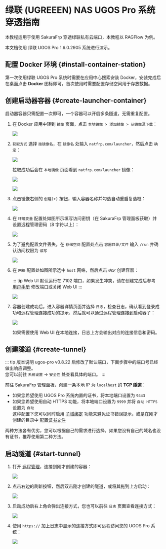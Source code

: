 # 绿联 (UGREEEN) NAS UGOS Pro 系统穿透指南

本教程适用于使用 SakuraFrp 穿透绿联私有云端口，本教程以 RAGFlow 为例。

本文档使用 绿联 UGOS Pro 1.6.0.2905 系统进行演示。

## 配置 Docker 环境 {#install-container-station}

第一次使用绿联 UGOS Pro 系统时需要在应用中心搜索安装 Docker，安装完成后在桌面点击 **Docker** 图标即可，首次使用时需要配置存储空间用于存放数据。

## 创建启动器容器 {#create-launcher-container}

启动器容器只需配置一次即可，一个容器可以开启多条隧道，无需重复配置。

1. 在 Docker 应用中转到 `镜像` 页面，点击 `本地镜像 > 添加镜像 > 从镜像源下载`：

   ![](./_images/ugos-pro-docker-image-1.png)

1. `获取方式` 选择 `按镜像名`，在 `镜像名` 处输入 `natfrp.com/launcher`，然后点击 `确定`：

   ![](./_images/ugos-pro-docker-image-2.png)

   拉取成功后会在 `本地镜像` 页面看到 `natfrp.com/launcher` 镜像：

   ![](./_images/ugos-pro-docker-image-3.png)

   ![](./_images/ugos-pro-docker-image-4.png)

1. 点击镜像右侧的 `创建(+)` 按钮，输入容器名称并勾选自动重启复选框：

   ![](./_images/ugos-pro-docker-container-1.png)

1. 在 `环境变量` 配置处如图所示填写访问密钥（在 SakuraFrp 管理面板获取）并设置远程管理密码（8 字符以上）：

   ![](./_images/ugos-pro-docker-container-2.png)

1. 为了避免配置文件丢失，在 `存储空间` 配置处点击 `容器目录/文件` 输入 `/run` 并确认访问权限为 `读写`

   ![](./_images/ugos-pro-docker-container-3.png)

1. 在 `网络` 配置处如图所示选中 `host` 网络，然后点击 `确定` 创建容器：

   ::: tip
   Web UI 默认运行在 7102 端口，如果发生冲突，请在创建完成后参考 [用户手册](/launcher/manual.md#config-webui) 修改端口或关闭 Web UI
   :::

   ![](./_images/ugos-pro-docker-container-4.png)

1. 容器创建成功后，进入容器详情页面并选择 `日志`，检查日志，确认看到登录成功和远程管理连接成功的提示，然后就可以通过远程管理连接到启动器了：

   ![](./_images/ugos-pro-docker-container-5.png)

   如果需要使用 Web UI 在本地连接，日志上方会输出对应的连接信息和密码。

## 创建隧道 {#create-tunnel}

::: tip 版本说明
ugos-pro v0.8.22 后修改了默认端口，下面步骤中的端口号已经做出响应调整。  
您可以前往 `系统设置` → `安全性` 处查看具体的端口。
:::

前往 SakuraFrp 管理面板，创建一条本地 IP 为 `localhost` 的 **TCP 隧道**：

- 如果您希望使用 UGOS Pro 系统内置的证书，将本地端口设置为 `9443`
- 如果您希望使用自动 HTTPS 功能，将本地端口设置为 `9999` 并将 `自动 HTTPS` 设置为 `自动`  
  这种配置下您可以同时启用 [子域绑定](/bestpractice/domain-bind.md) 功能来避免证书错误提示，或是在刚才创建的目录中 [配置证书文件](/frpc/ssl.md)

两种方法各有优劣，您可以根据自己的需求进行选择。如果您没有自己的域名也没有证书，推荐使用第二种方法。

## 启动隧道 {#start-tunnel}

1. 打开 [远程管理](https://www.natfrp.com/remote/v2)，连接到刚才创建的容器：

   ![](../_images/common/remote-mgmt-connect.png)

1. 点击右边的刷新按钮，然后双击刚才创建的隧道，或将其拖到上方启动：

   ![](./_images/ugos-pro-start-tunnel.png)

1. 启动成功后右上角会弹出连接方式，您也可以前往 `日志` 页面查看连接方式：

   ![](./_images/ugos-pro-remote-mgmt-nas-started.png)

1. 使用 `https://` 加上日志中显示的连接方式即可远程访问您的 UGOS Pro 系统：

   ![](./_images/ugos-pro-login-remote.png)
